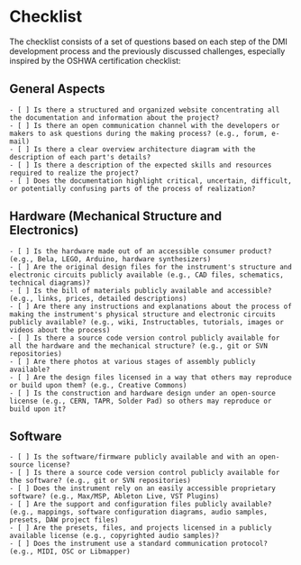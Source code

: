 # Checklist

The checklist consists of a set of questions based on each step of the DMI development process and the previously discussed challenges, especially inspired by the OSHWA certification checklist:

## General Aspects
    - [ ] Is there a structured and organized website concentrating all the documentation and information about the project?
    - [ ] Is there an open communication channel with the developers or makers to ask questions during the making process? (e.g., forum, e-mail)
    - [ ] Is there a clear overview architecture diagram with the description of each part's details?
    - [ ] Is there a description of the expected skills and resources required to realize the project?
    - [ ] Does the documentation highlight critical, uncertain, difficult, or potentially confusing parts of the process of realization?

## Hardware (Mechanical Structure and Electronics)
    - [ ] Is the hardware made out of an accessible consumer product? (e.g., Bela, LEGO, Arduino, hardware synthesizers)
    - [ ] Are the original design files for the instrument's structure and electronic circuits publicly available (e.g., CAD files, schematics, technical diagrams)?
    - [ ] Is the bill of materials publicly available and accessible? (e.g., links, prices, detailed descriptions) 
    - [ ] Are there any instructions and explanations about the process of making the instrument's physical structure and electronic circuits publicly available? (e.g., wiki, Instructables, tutorials, images or videos about the process)
    - [ ] Is there a source code version control publicly available for all the hardware and the mechanical structure? (e.g., git or SVN repositories)
    - [ ] Are there photos at various stages of assembly publicly available?
    - [ ] Are the design files licensed in a way that others may reproduce or build upon them? (e.g., Creative Commons)
    - [ ] Is the construction and hardware design under an open-source license (e.g., CERN, TAPR, Solder Pad) so others may reproduce or build upon it?

## Software
    - [ ] Is the software/firmware publicly available and with an open-source license?
    - [ ] Is there a source code version control publicly available for the software? (e.g., git or SVN repositories)
    - [ ] Does the instrument rely on an easily accessible proprietary software? (e.g., Max/MSP, Ableton Live, VST Plugins) 
    - [ ] Are the support and configuration files publicly available? (e.g., mappings, software configuration diagrams, audio samples, presets, DAW project files)
    - [ ] Are the presets, files, and projects licensed in a publicly available license (e.g., copyrighted audio samples)?
    - [ ] Does the instrument use a standard communication protocol? (e.g., MIDI, OSC or Libmapper)
